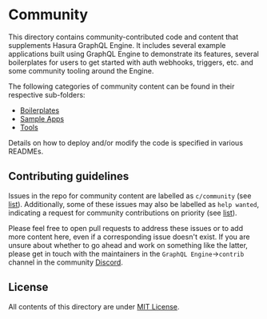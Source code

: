 # Community

This directory contains community-contributed code and content that supplements Hasura GraphQL Engine. It includes several example applications built using GraphQL Engine to demonstrate its features, several boilerplates for users to get started with auth webhooks, triggers, etc. and some community tooling around the Engine.

The following categories of community content can be found in their respective sub-folders:

- [Boilerplates](boilerplates)
- [Sample Apps](sample-apps)
- [Tools](tools)

Details on how to deploy and/or modify the code is specified in various READMEs.

## Contributing guidelines

Issues in the repo for community content are labelled as `c/community` (see [list](https://github.com/hasura/graphql-engine/issues?utf8=%E2%9C%93&q=is%3Aissue+is%3Aopen+label%3Ac%2Fcommunity)). Additionally, some of these issues may also be labelled as `help wanted`, indicating a request for community contributions on priority (see [list](https://github.com/hasura/graphql-engine/issues?utf8=%E2%9C%93&q=is%3Aissue+is%3Aopen+label%3Ac%2Fcommunity+label%3A%22help+wanted%22)). 

Please feel free to open pull requests to address these issues or to add more content here, even if a corresponding issue doesn't exist. If you are unsure about whether to go ahead and work on something like the latter, please get in touch with the maintainers in the `GraphQL Engine`->`contrib` channel in the community [Discord](https://discord.gg/vBPpJkS).

## License

All contents of this directory are under [MIT License](../LICENSE-community).

